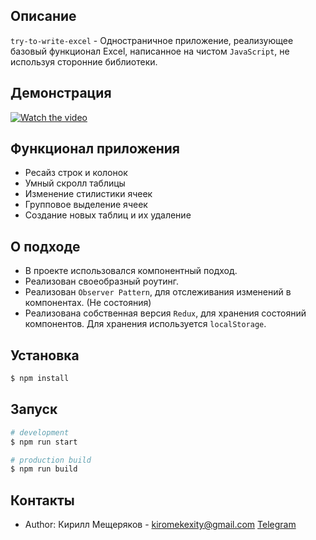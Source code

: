 ## Описание

`try-to-write-excel` - Одностраничное приложение, реализующее базовый функционал Excel, написанное на чистом `JavaScript`, не используя сторонние библиотеки.

## Демонстрация

[![Watch the video](https://i.ibb.co/p2tx1F8/Preview2.png)](https://youtu.be/rQFUak891Tk)

## Функционал приложения
+ Ресайз строк и колонок
+ Умный скролл таблицы
+ Изменение стилистики ячеек
+ Групповое выделение ячеек
+ Создание новых таблиц и их удаление

## О подходе

+ В проекте использовался компонентный подход.
+ Реализован своеобразный роутинг.
+ Реализован `Observer Pattern`, для отслеживания изменений в компонентах. (Не состояния) 
+ Реализована собственная версия `Redux`, для хранения состояний компонентов. Для хранения используется `localStorage`.


## Установка

```bash
$ npm install
```

## Запуск

```bash
# development
$ npm run start

# production build
$ npm run build
```

## Контакты

- Author: Кирилл Мещеряков - kiromekexity@gmail.com [Telegram](https://t.me/KiromEkexity)
